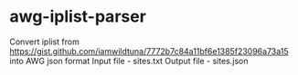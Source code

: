 # awg-iplist-parser
Convert iplist from https://gist.github.com/iamwildtuna/7772b7c84a11bf6e1385f23096a73a15 into AWG json format
Input file - sites.txt
Output file - sites.json
